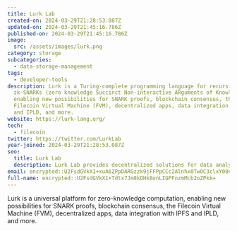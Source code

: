 ```yaml
---
title: Lurk Lab
created-on: 2024-03-29T21:28:53.087Z
updated-on: 2024-03-29T21:45:16.786Z
published-on: 2024-03-29T21:45:16.786Z
image:
  src: /assets/images/lurk.png
category: storage
subcategories:
  - data-storage-management
tags:
  - developer-tools
description: Lurk is a Turing-complete programming language for recursive
  zk-SNARKs (zero knowledge Succinct Non-interactive ARguments of Knowledge)
  enabling new possibilities for SNARK proofs, blockchain consensus, the
  Filecoin Virtual Machine (FVM), decentralized apps, data integration with IPFS
  and IPLD, and more.
website: https://lurk-lang.org/
tech:
  - filecoin
twitter: https://twitter.com/LurkLab
year-joined: 2024-03-29T21:28:53.087Z
seo:
  title: Lurk Lab
  description: Lurk Lab provides decentralized solutions for data analysis and management.
email: encrypted::U2FsdGVkX1+xuA6ZPpDARGzzk9jFFPpCCc2Alnhx0TwOC3clxY00qWWLI5aOt22U
full-name: encrypted::U2FsdGVkX1+Tdtx7Jm8kDHk8onLIGPFnzmMcb2oZPkk=
---
```


Lurk is a universal platform for zero-knowledge computation, enabling new possibilities for SNARK proofs, blockchain consensus, the Filecoin Virtual Machine (FVM), decentralized apps, data integration with IPFS and IPLD, and more.
